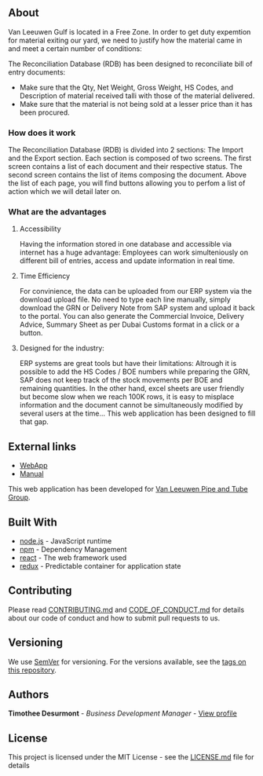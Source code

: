## About
Van Leeuwen Gulf is located in a Free Zone. In order to get duty expemtion for material exiting our yard, we need to justify how the material came in and meet a certain number of conditions:

The Reconciliation Database (RDB) has been designed to reconciliate bill of entry documents: 
- Make sure that the Qty, Net Weight, Gross Weight, HS Codes, and Description of material received talli with those of the material delivered.
- Make sure that the material is not being sold at a lesser price than it has been procured.

### How does it work

The Reconciliation Database (RDB) is divided into 2 sections: The Import and the Export section. Each section is composed of two screens. The first screen contains a list of each document and their respective status. The second screen contains the list of items composing the document. Above the list of each page, you will find buttons allowing you to perfom a list of action which we will detail later on.

### What are the advantages

1. Accessibility

   Having the information stored in one database and accessible via internet has a huge advantage: Employees can work simulteniously on different bill of entries, access and update information in real time.

2. Time Efficiency

   For convinience, the data can be uploaded from our ERP system via the download upload file. No need to type each line manually, simply download the GRN or Delivery Note from SAP system and upload it back to the portal. You can also generate  the Commercial Invoice, Delivery Advice, Summary Sheet as per Dubai Customs format in a click or a button.

3. Designed for the industry:

   ERP systems are great tools but have their limitations: Altrough it is possible to add the HS Codes / BOE numbers while preparing the  GRN, SAP does not keep track of the stock movements per BOE and remaining quantities. In the other hand, excel sheets are user friendly but become slow when we reach 100K rows, it is easy to misplace information and the document cannot be simultaneously modified by several users at the time... This web application has been designed to fill that gap.

## External links

* [WebApp](https://reconciliation-client.herokuapp.com/)
* [Manual](https://timpublic.s3.eu-west-3.amazonaws.com/manuals/rdbManual.pdf)

This web application has been developed for [Van Leeuwen Pipe and Tube Group](https://www.vanleeuwen.com/en/).

## Built With

* [node.js](https://nodejs.org/en/) - JavaScript runtime
* [npm](https://www.npmjs.com) - Dependency Management
* [react](reactjs.org) - The web framework used
* [redux](https://redux.js.org/) - Predictable container for application state

## Contributing

Please read [CONTRIBUTING.md](CONTRIBUTING.md) and [CODE_OF_CONDUCT.md](CODE_OF_CONDUCT.md) for details about our code of conduct and how to submit pull requests to us.

## Versioning

We use [SemVer](http://semver.org/) for versioning. For the versions available, see the [tags on this repository](https://github.com/Sampaguitas/reconciliation_client/tags). 

## Authors

**Timothee Desurmont** - *Business Development Manager* - [View profile](https://www.linkedin.com/in/timothee-desurmont-82243245/)

## License

This project is licensed under the MIT License - see the [LICENSE.md](LICENSE.md) file for details
